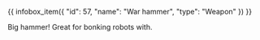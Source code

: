 {{ infobox_item({
	"id": 57,
	"name": "War hammer",
	"type": "Weapon"
}) }}

Big hammer! Great for bonking robots with.
